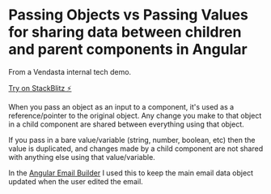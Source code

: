 # Passing Objects vs Passing Values for sharing data between children and parent components in Angular

From a Vendasta internal tech demo.

[Try on StackBlitz ⚡️](https://stackblitz.com/edit/angular-ivy-aqinhv)


When you pass an object as an input to a component, it's used as a reference/pointer to the original object. Any change you make to that object in a child component are shared between everything using that object.

If you pass in a bare value/variable (string, number, boolean, etc) then the value is duplicated, and changes made by a child component are not shared with anything else using that value/variable.

In the [Angular Email Builder](https://galaxy-sandbox.vendasta-internal.com/email-builder) I used this to keep the main email data object updated when the user edited the email.

